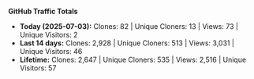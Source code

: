 
**GitHub Traffic Totals**

- **Today (2025-07-03):** Clones: 82 | Unique Cloners: 13 | Views: 73 | Unique Visitors: 2
- **Last 14 days:** Clones: 2,928 | Unique Cloners: 513 | Views: 3,031 | Unique Visitors: 46
- **Lifetime:** Clones: 2,647 | Unique Cloners: 535 | Views: 2,516 | Unique Visitors: 57
